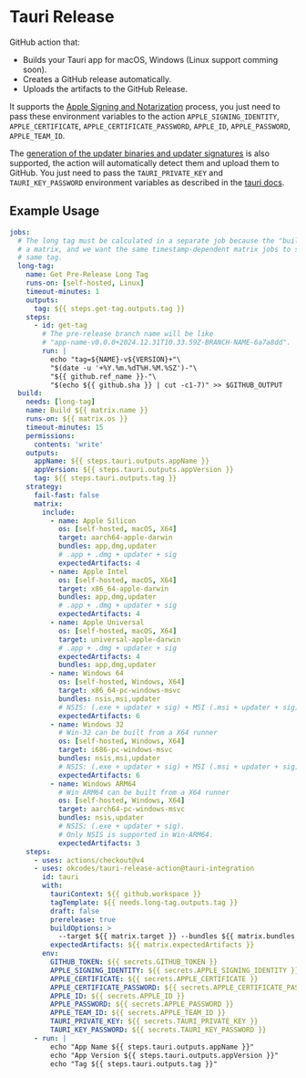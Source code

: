 # Tauri Release

GitHub action that:

- Builds your Tauri app for macOS, Windows (Linux support comming soon).
- Creates a GitHub release automatically.
- Uploads the artifacts to the GitHub Release.

It supports the [Apple Signing and Notarization](https://tauri.app/v1/guides/distribution/sign-macos/) process, you just need to pass these environment variables to the action `APPLE_SIGNING_IDENTITY`, `APPLE_CERTIFICATE`, `APPLE_CERTIFICATE_PASSWORD`, `APPLE_ID`, `APPLE_PASSWORD`, `APPLE_TEAM_ID`.

The [generation of the updater binaries and updater signatures](https://tauri.app/v1/guides/distribution/updater/) is also supported, the action will automatically detect them and upload them to GitHub. You just need to pass the `TAURI_PRIVATE_KEY` and `TAURI_KEY_PASSWORD` environment variables as described in the [tauri docs](https://tauri.app/v1/guides/distribution/updater/).

## Example Usage

```yaml
jobs:
  # The long tag must be calculated in a separate job because the "build" job is
  # a matrix, and we want the same timestamp-dependent matrix jobs to share the
  # same tag.
  long-tag:
    name: Get Pre-Release Long Tag
    runs-on: [self-hosted, Linux]
    timeout-minutes: 1
    outputs:
      tag: ${{ steps.get-tag.outputs.tag }}
    steps:
      - id: get-tag
        # The pre-release branch name will be like
        # "app-name-v0.0.0+2024.12.31T10.33.59Z-BRANCH-NAME-6a7a8dd".
        run: |
          echo "tag=${NAME}-v${VERSION}+"\
          "$(date -u '+%Y.%m.%dT%H.%M.%SZ')-"\
          "${{ github.ref_name }}-"\
          "$(echo ${{ github.sha }} | cut -c1-7)" >> $GITHUB_OUTPUT
  build:
    needs: [long-tag]
    name: Build ${{ matrix.name }}
    runs-on: ${{ matrix.os }}
    timeout-minutes: 15
    permissions:
      contents: 'write'
    outputs:
      appName: ${{ steps.tauri.outputs.appName }}
      appVersion: ${{ steps.tauri.outputs.appVersion }}
      tag: ${{ steps.tauri.outputs.tag }}
    strategy:
      fail-fast: false
      matrix:
        include:
          - name: Apple Silicon
            os: [self-hosted, macOS, X64]
            target: aarch64-apple-darwin
            bundles: app,dmg,updater
            # .app + .dmg + updater + sig
            expectedArtifacts: 4
          - name: Apple Intel
            os: [self-hosted, macOS, X64]
            target: x86_64-apple-darwin
            bundles: app,dmg,updater
            # .app + .dmg + updater + sig
            expectedArtifacts: 4
          - name: Apple Universal
            os: [self-hosted, macOS, X64]
            target: universal-apple-darwin
            # .app + .dmg + updater + sig
            expectedArtifacts: 4
            bundles: app,dmg,updater
          - name: Windows 64
            os: [self-hosted, Windows, X64]
            target: x86_64-pc-windows-msvc
            bundles: nsis,msi,updater
            # NSIS: (.exe + updater + sig) + MSI (.msi + updater + sig)
            expectedArtifacts: 6
          - name: Windows 32
            # Win-32 can be built from a X64 runner
            os: [self-hosted, Windows, X64]
            target: i686-pc-windows-msvc
            bundles: nsis,msi,updater
            # NSIS: (.exe + updater + sig) + MSI (.msi + updater + sig)
            expectedArtifacts: 6
          - name: Windows ARM64
            # Win ARM64 can be built from a X64 runner
            os: [self-hosted, Windows, X64]
            target: aarch64-pc-windows-msvc
            bundles: nsis,updater
            # NSIS: (.exe + updater + sig).
            # Only NSIS is supported in Win-ARM64.
            expectedArtifacts: 3
    steps:
      - uses: actions/checkout@v4
      - uses: okcodes/tauri-release-action@tauri-integration
        id: tauri
        with:
          tauriContext: ${{ github.workspace }}
          tagTemplate: ${{ needs.long-tag.outputs.tag }}
          draft: false
          prerelease: true
          buildOptions: >
            --target ${{ matrix.target }} --bundles ${{ matrix.bundles }}
          expectedArtifacts: ${{ matrix.expectedArtifacts }}
        env:
          GITHUB_TOKEN: ${{ secrets.GITHUB_TOKEN }}
          APPLE_SIGNING_IDENTITY: ${{ secrets.APPLE_SIGNING_IDENTITY }}
          APPLE_CERTIFICATE: ${{ secrets.APPLE_CERTIFICATE }}
          APPLE_CERTIFICATE_PASSWORD: ${{ secrets.APPLE_CERTIFICATE_PASSWORD }}
          APPLE_ID: ${{ secrets.APPLE_ID }}
          APPLE_PASSWORD: ${{ secrets.APPLE_PASSWORD }}
          APPLE_TEAM_ID: ${{ secrets.APPLE_TEAM_ID }}
          TAURI_PRIVATE_KEY: ${{ secrets.TAURI_PRIVATE_KEY }}
          TAURI_KEY_PASSWORD: ${{ secrets.TAURI_KEY_PASSWORD }}
      - run: |
          echo "App Name ${{ steps.tauri.outputs.appName }}"
          echo "App Version ${{ steps.tauri.outputs.appVersion }}"
          echo "Tag ${{ steps.tauri.outputs.tag }}"
```

